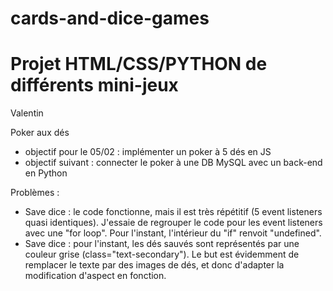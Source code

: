 # cards-and-dice-games

# Projet HTML/CSS/PYTHON de différents mini-jeux

Valentin

Poker aux dés

- objectif pour le 05/02 : implémenter un poker à 5 dés en JS
- objectif suivant : connecter le poker à une DB MySQL avec un back-end en Python

Problèmes :

- Save dice : le code fonctionne, mais il est très répétitif (5 event listeners quasi identiques). J'essaie de regrouper le code pour les event listeners avec une "for loop". Pour l'instant, l'intérieur du "if" renvoit "undefined".
- Save dice : pour l'instant, les dés sauvés sont représentés par une couleur grise (class="text-secondary"). Le but est évidemment de remplacer le texte par des images de dés, et donc d'adapter la modification d'aspect en fonction.
